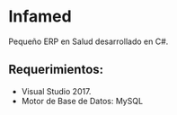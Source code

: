 # Infamed
Pequeño ERP en Salud desarrollado en C#. 

## Requerimientos:
 - Visual Studio 2017. 
 - Motor de Base de Datos: MySQL 

